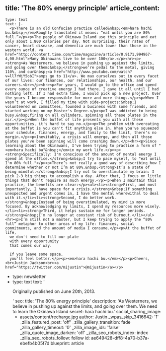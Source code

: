 title: 'The 80% energy principle'
article_content:
  -
    type: text
    text: |-
      <p>There is an old Confucian practice called&nbsp;<em>hara hachi bu.&nbsp;</em>Roughly translated it means: “eat until you are 80% full.”</p><p>The people of Okinawa Island use this principle and eat only about 1,800 calories per day. Not surprising, their rates of cancer, heart disease, and dementia are much lower than those in the western world. <a href="http://content.time.com/time/magazine/article/0,9171,994967-4,00.html">Many Okinawans live to be over 100</a>.</p><hr><p><strong>As Westerners, we believe in pushing up against the limits, and going over them:&nbsp;</strong>we’re pedal to the metal, giving 110%, and our&nbsp;<a href="http://www.youtube.com/watch?v=ll7rWiY5obI">amps go to 11</a>. We max ourselves out in every facet of our lives: our finances, our relationships, our health, and our careers.<br></p><hr><p>For years, I would go to the office and spend every ounce of creative energy I had there. I gave it all until I had nothing left. If I had extra time, I would pick up a new project. Over the years I became responsible for more and more things.</p><p>When I wasn’t at work, I filled my time with side-projects:&nbsp;I volunteered on committees, founded a business with some friends, and started working on my Master's Degree.</p><p>I was addicted to being busy,&nbsp;firing on all cylinders, spinning all these plates in the air.</p><p>When the buffet of life presents you with all these opportunities, it's hard to say no.</p><p>The problem with overeating at the buffet is you can't fit anything else in. When you've squeezed your schedule, finances, energy, and family to the limit, there's no margin.</p><p>Inevitably, a crisis will emerge, and then all those plates you've been spinning will come crashing down.</p><hr><p>Since learning about the Okinawans, I've been trying to practice a form of "<em>hara hachi bu"&nbsp;</em>in my work life.</p><p><strong>Specifically: I'm conscious of the amount of mental energy I spend at the office.</strong>&nbsp;I try to pace myself, to "eat until I'm 80% full."</p><p>There’s not really a good way of describing how I determine whether or not I’m at 80%.&nbsp;<strong>It’s a state of being mindful.</strong>&nbsp;I try not to overstimulate my brain: I pick 2-3 big things to accomplish a day. After that, I focus on little things that don’t require as much energy.</p><p>When I maintain this practice, the benefits are clear:</p><ul><li><strong>First, and most importantly, I have space for a crisis.</strong>&nbsp;If something unexpected and urgent comes in, I have the mental wherewithal to deal with it.</li><li><strong>Second, I do better work.</strong>&nbsp;Instead of being overstimulated, my mind is more focused. By acknowledging my limits, I spend my resources more wisely.</li><li><strong>Third, it helps sustain me for longer periods.</strong>&nbsp;I’m no longer at constant risk of burnout.</li></ul><hr><p>I’m still not a master, but I keep trying to apply the “80% full” metaphor to other areas of my life: finances, social commitments, and the amount of media I consume.</p><p>At the buffet of life,
      we don't need to fill our plate
      with every opportunity
      that comes our way.

      If you leave some space,
      you'll feel better.</p><p><em>hara hachi bu.</em></p><p>Cheers,<br>Justin Jackson<br><a href="https://twitter.com/mijustin">@mijustin</a></p>
  -
    type: newsletter
  -
    type: text
    text: '<p>Originally published on June 20th, 2013.</p>'
seo:
  title: 'The 80% energy principle'
  description: 'As Westerners, we believe in pushing up against the limits, and going over them. We need to learn the Okinawa Island secret: hara hachi bu.'
social_sharing_image:
    - assets/content/recharge.jpg
author: Justin
_wpas_skip_3416642: '1'
_zilla_featured_post: 'off'
_zilla_gallery_transition: fade
_zilla_gallery_timeout: '0'
_zilla_image_ids: 'false'
_zilla_quote_image_darken: 'off'
_zilla_seo_robots_index: index
_zilla_seo_robots_follow: follow
id: ae649428-dff8-4a70-b37a-ebefb4b05f7d
blueprint: article
